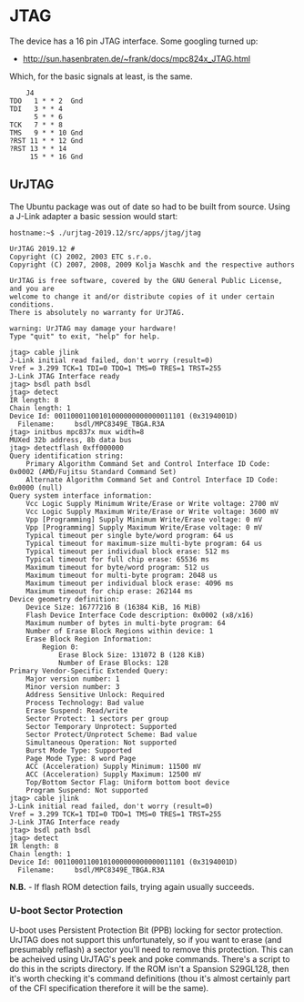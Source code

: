 # JTAG
The device has a 16 pin JTAG interface. Some googling turned up:

- http://sun.hasenbraten.de/~frank/docs/mpc824x_JTAG.html

Which, for the basic signals at least, is the same.

		J4
	TDO   1	* * 2  Gnd
	TDI   3	* * 4  
	      5	* * 6  
	TCK   7	* * 8  
	TMS   9	* * 10 Gnd
	?RST 11	* * 12 Gnd
	?RST 13	* * 14 
	     15	* * 16 Gnd

## UrJTAG
The Ubuntu package was out of date so had to be built from source. Using a J-Link adapter a basic session would start:

```
hostname:~$ ./urjtag-2019.12/src/apps/jtag/jtag 

UrJTAG 2019.12 #
Copyright (C) 2002, 2003 ETC s.r.o.
Copyright (C) 2007, 2008, 2009 Kolja Waschk and the respective authors

UrJTAG is free software, covered by the GNU General Public License, and you are
welcome to change it and/or distribute copies of it under certain conditions.
There is absolutely no warranty for UrJTAG.

warning: UrJTAG may damage your hardware!
Type "quit" to exit, "help" for help.

jtag> cable jlink 
J-Link initial read failed, don't worry (result=0)
Vref = 3.299 TCK=1 TDI=0 TDO=1 TMS=0 TRES=1 TRST=255
J-Link JTAG Interface ready
jtag> bsdl path bsdl
jtag> detect
IR length: 8
Chain length: 1
Device Id: 00110001100101000000000000011101 (0x3194001D)
  Filename:     bsdl/MPC8349E_TBGA.R3A
jtag> initbus mpc837x mux width=8
MUXed 32b address, 8b data bus
jtag> detectflash 0xff000000
Query identification string:
	Primary Algorithm Command Set and Control Interface ID Code: 0x0002 (AMD/Fujitsu Standard Command Set)
	Alternate Algorithm Command Set and Control Interface ID Code: 0x0000 (null)
Query system interface information:
	Vcc Logic Supply Minimum Write/Erase or Write voltage: 2700 mV
	Vcc Logic Supply Maximum Write/Erase or Write voltage: 3600 mV
	Vpp [Programming] Supply Minimum Write/Erase voltage: 0 mV
	Vpp [Programming] Supply Maximum Write/Erase voltage: 0 mV
	Typical timeout per single byte/word program: 64 us
	Typical timeout for maximum-size multi-byte program: 64 us
	Typical timeout per individual block erase: 512 ms
	Typical timeout for full chip erase: 65536 ms
	Maximum timeout for byte/word program: 512 us
	Maximum timeout for multi-byte program: 2048 us
	Maximum timeout per individual block erase: 4096 ms
	Maximum timeout for chip erase: 262144 ms
Device geometry definition:
	Device Size: 16777216 B (16384 KiB, 16 MiB)
	Flash Device Interface Code description: 0x0002 (x8/x16)
	Maximum number of bytes in multi-byte program: 64
	Number of Erase Block Regions within device: 1
	Erase Block Region Information:
		Region 0:
			Erase Block Size: 131072 B (128 KiB)
			Number of Erase Blocks: 128
Primary Vendor-Specific Extended Query:
	Major version number: 1
	Minor version number: 3
	Address Sensitive Unlock: Required
	Process Technology: Bad value
	Erase Suspend: Read/write
	Sector Protect: 1 sectors per group
	Sector Temporary Unprotect: Supported
	Sector Protect/Unprotect Scheme: Bad value
	Simultaneous Operation: Not supported
	Burst Mode Type: Supported
	Page Mode Type: 8 word Page
	ACC (Acceleration) Supply Minimum: 11500 mV
	ACC (Acceleration) Supply Maximum: 12500 mV
	Top/Bottom Sector Flag: Uniform bottom boot device
	Program Suspend: Not supported
jtag> cable jlink 
J-Link initial read failed, don't worry (result=0)
Vref = 3.299 TCK=1 TDI=0 TDO=1 TMS=0 TRES=1 TRST=255
J-Link JTAG Interface ready
jtag> bsdl path bsdl
jtag> detect
IR length: 8
Chain length: 1
Device Id: 00110001100101000000000000011101 (0x3194001D)
  Filename:     bsdl/MPC8349E_TBGA.R3A
```
__N.B.__ - If flash ROM detection fails, trying again usually succeeds.

### U-boot Sector Protection
U-boot uses Persistent Protection Bit (PPB) locking for sector protection. UrJTAG does not support this unfortunately, so if you want to erase (and 
presumably reflash) a sector you'll need to remove this protection. This can be acheived using UrJTAG's peek and poke commands. There's a script to do
this in the scripts directory. If the ROM isn't a Spansion S29GL128, then it's worth checking it's command definitions (thou it's almost certainly part
of the CFI specification therefore it will be the same).
